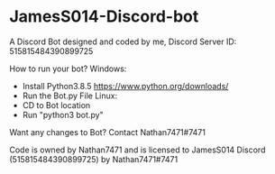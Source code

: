 # JamesS014-Discord-bot
A Discord Bot designed and coded by me, Discord Server ID: 515815484390899725


How to run your bot?
Windows:
  - Install Python3.8.5 https://www.python.org/downloads/
  - Run the Bot.py File
 Linux:
 - CD to Bot location
 - Run "python3 bot.py"
 
 Want any changes to Bot? Contact Nathan7471#7471
 
 Code is owned by Nathan7471 and is licensed to JamesS014 Discord (515815484390899725) by Nathan7471#7471
 
